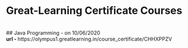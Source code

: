 # Great-Learning Certificate Courses<br>
<br>
## Java Programming - 
 on 10/06/2020<br>
<b>url - </b> https://olympus1.greatlearning.in/course_certificate/CHHXPPZV